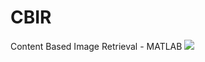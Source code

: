 # CBIR
Content Based Image Retrieval - MATLAB
![](https://github.com/aayushi-95/CBIR/images/Canny.jpg)
